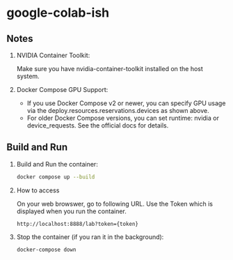 # google-colab-ish

## Notes

1. NVIDIA Container Toolkit:

    Make sure you have nvidia-container-toolkit installed on the host system.

1. Docker Compose GPU Support:

    - If you use Docker Compose v2 or newer, you can specify GPU usage via the deploy.resources.reservations.devices as shown above.
    - For older Docker Compose versions, you can set runtime: nvidia or device_requests. See the official docs for details.

## Build and Run

1. Build and Run the container:

    ```bash
    docker compose up --build
    ```
    
1. How to access

    On your web browswer, go to following URL. Use the Token which is displayed when you run the container.

    ```
    http://localhost:8888/lab?token={token}
    ```

1. Stop the container (if you ran it in the background):

    ```bash
    docker-compose down
    ```
